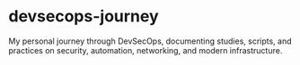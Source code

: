 # devsecops-journey
My personal journey through DevSecOps, documenting studies, scripts, and practices on security, automation, networking, and modern infrastructure.
